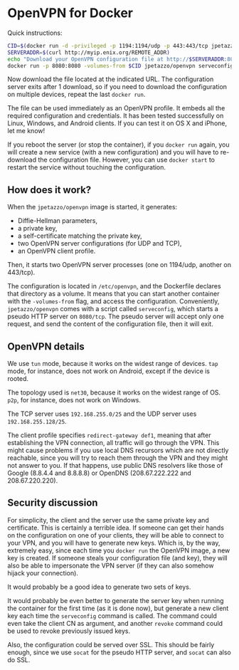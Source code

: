 # OpenVPN for Docker

Quick instructions:

```bash
CID=$(docker run -d -privileged -p 1194:1194/udp -p 443:443/tcp jpetazzo/openvpn)
SERVERADDR=$(curl http://myip.enix.org/REMOTE_ADDR)
echo "Download your OpenVPN configuration file at http://$SERVERADDR:8080/"
docker run -p 8080:8080 -volumes-from $CID jpetazzo/openvpn serveconfig
```

Now download the file located at the indicated URL. The configuration
server exits after 1 download, so if you need to download the configuration
on multiple devices, repeat the last `docker run`.

The file can be used immediately as an OpenVPN profile. It embeds all the
required configuration and credentials. It has been tested successfully on
Linux, Windows, and Android clients. If you can test it on OS X and iPhone,
let me know!

If you reboot the server (or stop the container), if you `docker run`
again, you will create a new service (with a new configuration) and
you will have to re-download the configuration file. However, you can
use `docker start` to restart the service without touching the configuration.


## How does it work?

When the `jpetazzo/openvpn` image is started, it generates:

- Diffie-Hellman parameters,
- a private key,
- a self-certificate matching the private key,
- two OpenVPN server configurations (for UDP and TCP),
- an OpenVPN client profile.

Then, it starts two OpenVPN server processes (one on 1194/udp, another
on 443/tcp).

The configuration is located in `/etc/openvpn`, and the Dockerfile
declares that directory as a volume. It means that you can start another
container with the `-volumes-from` flag, and access the configuration.
Conveniently, `jpetazzo/openvpn` comes with a script called `serveconfig`,
which starts a pseudo HTTP server on `8080/tcp`. The pseudo server
will accept only one request, and send the content of the configuration
file, then it will exit.


## OpenVPN details

We use `tun` mode, because it works on the widest range of devices.
`tap` mode, for instance, does not work on Android, except if the device
is rooted.

The topology used is `net30`, because it works on the widest range of OS.
`p2p`, for instance, does not work on Windows.

The TCP server uses `192.168.255.0/25` and the UDP server uses
`192.168.255.128/25`.

The client profile specifies `redirect-gateway def1`, meaning that after
establishing the VPN connection, all traffic will go through the VPN.
This might cause problems if you use local DNS recursors which are not
directly reachable, since you will try to reach them through the VPN
and they might not answer to you. If that happens, use public DNS
resolvers like those of Google (8.8.4.4 and 8.8.8.8) or OpenDNS
(208.67.222.222 and 208.67.220.220).


## Security discussion

For simplicity, the client and the server use the same private key and
certificate. This is certainly a terrible idea. If someone can get their
hands on the configuration on one of your clients, they will be able to
connect to your VPN, and you will have to generate new keys. Which is,
by the way, extremely easy, since each time you `docker run` the OpenVPN
image, a new key is created. If someone steals your configuration file
(and key), they will also be able to impersonate the VPN server (if they
can also somehow hijack your connection).

It would probably be a good idea to generate two sets of keys.

It would probably be even better to generate the server key when
running the container for the first time (as it is done now), but
generate a new client key each time the `serveconfig` command is
called. The command could even take the client CN as argument, and
another `revoke` command could be used to revoke previously issued
keys.

Also, the configuration could be served over SSL. This should be
fairly enough, since we use `socat` for the pseudo HTTP server,
and `socat` can also do SSL.